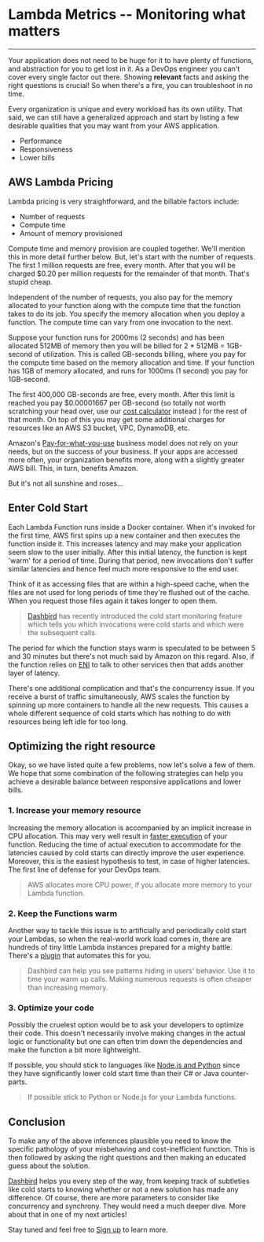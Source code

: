 # Lambda Metrics -- Monitoring what matters
___

Your application does not need to be huge for it to have plenty of functions, and abstraction for you to get lost in it.
As a DevOps engineer you can't cover every single factor out there. Showing **relevant** facts and asking the right questions is crucial! So when there's a fire, you can troubleshoot in no time.

Every organization is unique and every workload has its own utility.
That said, we can still have a generalized approach and start by listing a few desirable qualities that you may want
from your AWS application.  
  * Performance
  * Responsiveness
  * Lower bills

## AWS Lambda Pricing  
Lambda pricing is very straightforward, and the billable factors include:  
  * Number of requests
  * Compute time
  * Amount of memory provisioned  

Compute time and memory provision are coupled together. We'll mention this in more detail further below. But, let's start with the number of requests. The first 1 million requests are free, every month. After that you will be charged $0.20 per million requests for the remainder of that month. That's stupid cheap.

Independent of the number of requests, you also pay for the memory allocated to your function along with the compute time that the function takes to do its job. You specify the memory allocation when you deploy a function. The compute time can vary from one invocation to the next.

Suppose your function runs for 2000ms (2 seconds) and has been allocated 512MB of memory then you will be billed for
2 * 512MB = 1GB-second of utilization. This is called GB-seconds billing, where you pay for the compute time based on the memory allocation and time. If your function has 1GB of memory allocated, and runs for 1000ms (1 second) you pay for 1GB-second.

The first 400,000 GB-seconds are free, every month. After this limit is reached you pay $0.00001667 per GB-second (so totally not worth scratching your head over, use our <a href="https://dashbird.io/lambda-cost-calculator/" target="_blank">cost calculator</a> instead ) for the rest of that month. On top of this you may get some additional charges for resources like an AWS S3 bucket, VPC, DynamoDB, etc.

Amazon's <a href="https://aws.amazon.com/lambda/pricing/" target="_blank">Pay-for-what-you-use</a> business model does not rely on your needs, but on the success of your business. If your apps are accessed more often, your organization benefits more, along with a slightly greater AWS bill. This, in turn, benefits Amazon.  

But it's not all sunshine and roses...

## Enter Cold Start
Each Lambda Function runs inside a Docker container. When it's invoked for the first time, AWS first spins up a new container and then executes the function inside it. This increases latency and may make your application seem slow to the user initially.
After this initial latency, the function is kept 'warm' for a period of time. During that period, new invocations don't suffer similar latencies and hence feel much more responsive to the end user.  

Think of it as accessing files that are within a high-speed cache, when the files are not used for long periods of time they're flushed out of the cache. When you request those files again it takes longer to open them.

> <a href="https://dashbird.io/" target="_blank">Dashbird</a> has recently introduced the cold start monitoring feature which tells you which invocations were cold starts and which were the subsequent calls.

The period for which the function stays warm is speculated to be between 5 and 30 minutes but there's not much said by Amazon on this regard. Also, if the function relies on <a href="https://docs.aws.amazon.com/AWSEC2/latest/UserGuide/using-eni.html" target="_blank">ENI</a> to talk to other services then that adds another layer of latency.

There's one additional complication and that's the concurrency issue. If you receive a burst of traffic simultaneously, AWS scales the function by spinning up more containers to handle all the new requests. This causes a whole different sequence of cold starts which has nothing to do with resources being left idle for too long.

## Optimizing the right resource
Okay, so we have listed quite a few problems, now let's solve a few of them. We hope that some combination of the following strategies 
can help you achieve a desirable balance between responsive applications and lower bills. 

###  1. Increase your memory resource
Increasing the memory allocation is accompanied by an implicit increase in CPU allocation. This may very well result in <a href="https://github.com/epsagon/lambda-memory-performance-benchmark" target="_blank">faster execution</a> of your function. Reducing the time of actual execution to accommodate for the latencies caused by cold starts can directly improve the user experience. Moreover, this is the easiest hypothesis to test, in case of higher latencies. The first line of defense for your DevOps team.

> AWS allocates more CPU power, if you allocate more memory to your Lambda function.

### 2. Keep the Functions warm
Another way to tackle this issue is to artificially and periodically cold start your Lambdas, so when the real-world work load comes in, there are hundreds of tiny little Lambda instances prepared for a mighty battle. There's a <a href="https://github.com/FidelLimited/serverless-plugin-warmup" target="_blank">plugin</a> that automates this for you.  

> Dashbird can help you see patterns hiding in users' behavior. Use it to time your warm up calls. Making numerous requests is often cheaper than increasing memory.

### 3. Optimize your code
Possibly the cruelest option would be to ask your developers to optimize their code. This doesn't necessarily involve making changes in the actual logic or functionality but one can often trim down the dependencies and make the function a bit more lightweight.

If possible, you should stick to languages like <a href="https://read.acloud.guru/comparing-aws-lambda-performance-of-node-js-python-java-c-and-go-29c1163c2581" target="_blank">Node.js and Python</a> since they have significantly lower cold start time than their C# or Java counter-parts.

> If possible stick to Python or Node.js for your Lambda functions.

## Conclusion

To make any of the above inferences plausible you need to know the specific pathology of your misbehaving and cost-inefficient function.
This is then followed by asking the right questions and then making an educated guess about the solution.

[Dashbird](https://dashbird.io) helps you every step of the way, from keeping track of subtleties like cold starts to knowing whether or not a new solution has made any difference. Of course, there are more parameters to consider like concurrency and synchrony. They would need a much deeper dive. More about that in one of my next articles!

Stay tuned and feel free to [Sign up](https://dashbird.io/signup/) to learn more.
